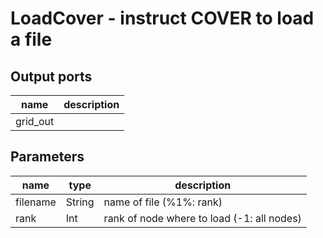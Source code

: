[headline]:<>
LoadCover - instruct COVER to load a file
=========================================
[headline]:<>
[inputPorts]:<>
[inputPorts]:<>
[outputPorts]:<>
Output ports
------------
|name|description|
|-|-|
|grid_out||


[outputPorts]:<>
[parameters]:<>
Parameters
----------
|name|type|description|
|-|-|-|
|filename|String|name of file (%1%: rank)|
|rank|Int|rank of node where to load (-1: all nodes)|

[parameters]:<>
